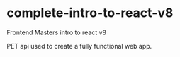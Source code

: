 # complete-intro-to-react-v8
Frontend Masters intro to react v8

PET api used to create a fully functional web app. 

